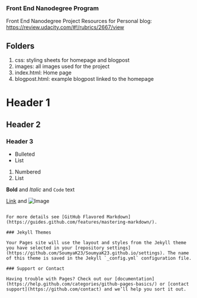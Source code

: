 ### Front End Nanodegree Program

Front End Nanodegree Project Resources for Personal blog:
https://review.udacity.com/#!/rubrics/2667/view

## Folders

1. css: styling sheets for homepage and blogpost
2. images: all images used for the project 
3. index.html: Home page
4. blogpost.html: example blogpost linked to the homepage

# Header 1
## Header 2
### Header 3

- Bulleted
- List

1. Numbered
2. List

**Bold** and _Italic_ and `Code` text

[Link](url) and ![Image](src)
```

For more details see [GitHub Flavored Markdown](https://guides.github.com/features/mastering-markdown/).

### Jekyll Themes

Your Pages site will use the layout and styles from the Jekyll theme you have selected in your [repository settings](https://github.com/SoumyaK23/SoumyaK23.github.io/settings). The name of this theme is saved in the Jekyll `_config.yml` configuration file.

### Support or Contact

Having trouble with Pages? Check out our [documentation](https://help.github.com/categories/github-pages-basics/) or [contact support](https://github.com/contact) and we’ll help you sort it out.
